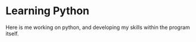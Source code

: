 # Learning Python

Here is me working on python, and developing my skills within the program itself. 
